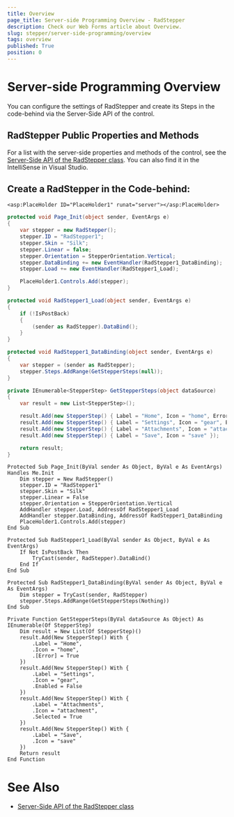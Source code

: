 ```yaml
---
title: Overview
page_title: Server-side Programming Overview - RadStepper
description: Check our Web Forms article about Overview.
slug: stepper/server-side-programming/overview
tags: overview
published: True
position: 0
---
```


# Server-side Programming Overview

You can configure the settings of RadStepper and create its Steps in the code-behind via the Server-Side API of the control.

## RadStepper Public Properties and Methods

For a list with the server-side properties and methods of the control, see the [Server-Side API of the RadStepper class](https://docs.telerik.com/devtools/aspnet-ajax/api/server/Telerik.Web.UI/RadStepper). You can also find it in the IntelliSense in Visual Studio.

## Create a RadStepper in the Code-behind:

````ASP.NET
<asp:PlaceHolder ID="PlaceHolder1" runat="server"></asp:PlaceHolder>
````

````C#
protected void Page_Init(object sender, EventArgs e)
{
    var stepper = new RadStepper();
    stepper.ID = "RadStepper1";
    stepper.Skin = "Silk";
    stepper.Linear = false;
    stepper.Orientation = StepperOrientation.Vertical;
    stepper.DataBinding += new EventHandler(RadStepper1_DataBinding);
    stepper.Load += new EventHandler(RadStepper1_Load);

    PlaceHolder1.Controls.Add(stepper);
}

protected void RadStepper1_Load(object sender, EventArgs e)
{
    if (!IsPostBack)
    {
        (sender as RadStepper).DataBind();
    }
}

protected void RadStepper1_DataBinding(object sender, EventArgs e)
{
    var stepper = (sender as RadStepper);
    stepper.Steps.AddRange(GetStepperSteps(null));
}

private IEnumerable<StepperStep> GetStepperSteps(object dataSource)
{
    var result = new List<StepperStep>();

    result.Add(new StepperStep() { Label = "Home", Icon = "home", Error = true });
    result.Add(new StepperStep() { Label = "Settings", Icon = "gear", Enabled = false });
    result.Add(new StepperStep() { Label = "Attachments", Icon = "attachment", Selected = true });
    result.Add(new StepperStep() { Label = "Save", Icon = "save" });

    return result;
}
````
````VB
Protected Sub Page_Init(ByVal sender As Object, ByVal e As EventArgs) Handles Me.Init
    Dim stepper = New RadStepper()
    stepper.ID = "RadStepper1"
    stepper.Skin = "Silk"
    stepper.Linear = False
    stepper.Orientation = StepperOrientation.Vertical
    AddHandler stepper.Load, AddressOf RadStepper1_Load
    AddHandler stepper.DataBinding, AddressOf RadStepper1_DataBinding
    PlaceHolder1.Controls.Add(stepper)
End Sub

Protected Sub RadStepper1_Load(ByVal sender As Object, ByVal e As EventArgs)
    If Not IsPostBack Then
        TryCast(sender, RadStepper).DataBind()
    End If
End Sub

Protected Sub RadStepper1_DataBinding(ByVal sender As Object, ByVal e As EventArgs)
    Dim stepper = TryCast(sender, RadStepper)
    stepper.Steps.AddRange(GetStepperSteps(Nothing))
End Sub

Private Function GetStepperSteps(ByVal dataSource As Object) As IEnumerable(Of StepperStep)
    Dim result = New List(Of StepperStep)()
    result.Add(New StepperStep() With {
        .Label = "Home",
        .Icon = "home",
        .[Error] = True
    })
    result.Add(New StepperStep() With {
        .Label = "Settings",
        .Icon = "gear",
        .Enabled = False
    })
    result.Add(New StepperStep() With {
        .Label = "Attachments",
        .Icon = "attachment",
        .Selected = True
    })
    result.Add(New StepperStep() With {
        .Label = "Save",
        .Icon = "save"
    })
    Return result
End Function
````

# See Also

 * [Server-Side API of the RadStepper class](https://docs.telerik.com/devtools/aspnet-ajax/api/server/Telerik.Web.UI/RadStepper)
 

